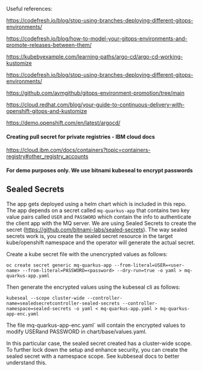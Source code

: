 Useful references:

https://codefresh.io/blog/stop-using-branches-deploying-different-gitops-environments/

https://codefresh.io/blog/how-to-model-your-gitops-environments-and-promote-releases-between-them/

https://kubebyexample.com/learning-paths/argo-cd/argo-cd-working-kustomize

https://codefresh.io/blog/stop-using-branches-deploying-different-gitops-environments/

https://github.com/avmgithub/gitops-environment-promotion/tree/main

https://cloud.redhat.com/blog/your-guide-to-continuous-delivery-with-openshift-gitops-and-kustomize

https://demo.openshift.com/en/latest/argocd/

#### Creating pull secret for private registries - IBM cloud docs

https://cloud.ibm.com/docs/containers?topic=containers-registry#other_registry_accounts

#### For demo purposes only. We use bitnami kubeseal to encrypt passwords
## Sealed Secrets

The app gets deployed using a helm chart which is included in this repo.
The app depends on a secret called `mq-quarkus-app` that contains two key value pairs
called `USER` and `PASSWORD` which contain the info to authenticate the client app with the MQ server.
We are using Sealed Secrets to create the secret (https://github.com/bitnami-labs/sealed-secrets).
The way sealed secrets work is, you create the sealed secret resource in the target kube/openshift namespace
and the operator will generate the actual secret.

Create a kube secret file with the unencrypted values as follows:

```
oc create secret generic mq-quarkus-app --from-literal=USER=<user-name> --from-literal=PASSWORD=<password> --dry-run=true -o yaml > mq-quarkus-app.yaml
```

Then generate the encrypted values using the kubeseal cli as follows:

```
kubeseal --scope cluster-wide --controller-name=sealedsecretcontroller-sealed-secrets --controller-namespace=sealed-secrets -o yaml < mq-quarkus-app.yaml > mq-quarkus-app-enc.yaml
```
The file mq-quarkus-app-enc.yaml`  will contain the encrypted values to modify  USERand PASSWORD in  chart/base/values.yaml.

In this particular case, the sealed secret created has a cluster-wide scope.
To further lock down the setup and enhance security, you can create the sealed secret with a namespace scope.
See kubbeseal docs to better understand this.
